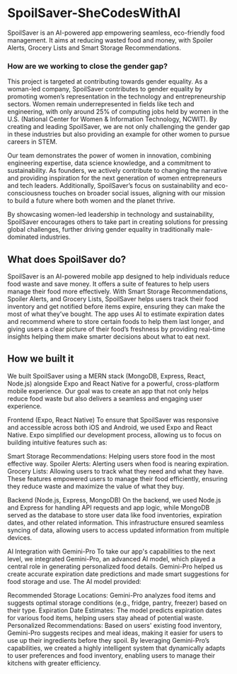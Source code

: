 # SpoilSaver-SheCodesWithAI
SpoilSaver is an AI-powered app empowering seamless, eco-friendly food management. It aims at reducing wasted food and money, with Spoiler Alerts, Grocery Lists and Smart Storage Recommendations.

### How are we working to close the gender gap?
This project is targeted at contributing towards gender equality. As a woman-led company, SpoilSaver contributes to gender equality by promoting women’s representation in the technology and entrepreneurship sectors. Women remain underrepresented in fields like tech and engineering, with only around 25% of computing jobs held by women in the U.S. (National Center for Women & Information Technology, NCWIT). By creating and leading SpoilSaver, we are not only challenging the gender gap in these industries but also providing an example for other women to pursue careers in STEM.

Our team demonstrates the power of women in innovation, combining engineering expertise, data science knowledge, and a commitment to sustainability. As founders, we actively contribute to changing the narrative and providing inspiration for the next generation of women entrepreneurs and tech leaders. Additionally, SpoilSaver’s focus on sustainability and eco-consciousness touches on broader social issues, aligning with our mission to build a future where both women and the planet thrive.

By showcasing women-led leadership in technology and sustainability, SpoilSaver encourages others to take part in creating solutions for pressing global challenges, further driving gender equality in traditionally male-dominated industries.

## What does SpoilSaver do?
SpoilSaver is an AI-powered mobile app designed to help individuals reduce food waste and save money. It offers a suite of features to help users manage their food more effectively. With Smart Storage Recommendations, Spoiler Alerts, and Grocery Lists, SpoilSaver helps users track their food inventory and get notified before items expire, ensuring they can make the most of what they’ve bought. The app uses AI to estimate expiration dates and recommend where to store certain foods to help them last longer, and giving users a clear picture of their food’s freshness by providing real-time insights helping them make smarter decisions about what to eat next.

## How we built it
We built SpoilSaver using a MERN stack (MongoDB, Express, React, Node.js) alongside Expo and React Native for a powerful, cross-platform mobile experience. Our goal was to create an app that not only helps reduce food waste but also delivers a seamless and engaging user experience.

Frontend (Expo, React Native)
To ensure that SpoilSaver was responsive and accessible across both iOS and Android, we used Expo and React Native. Expo simplified our development process, allowing us to focus on building intuitive features such as:

Smart Storage Recommendations: Helping users store food in the most effective way.
Spoiler Alerts: Alerting users when food is nearing expiration.
Grocery Lists: Allowing users to track what they need and what they have.
These features empowered users to manage their food efficiently, ensuring they reduce waste and maximize the value of what they buy.

Backend (Node.js, Express, MongoDB)
On the backend, we used Node.js and Express for handling API requests and app logic, while MongoDB served as the database to store user data like food inventories, expiration dates, and other related information. This infrastructure ensured seamless syncing of data, allowing users to access updated information from multiple devices.

AI Integration with Gemini-Pro
To take our app's capabilities to the next level, we integrated Gemini-Pro, an advanced AI model, which played a central role in generating personalized food details. Gemini-Pro helped us create accurate expiration date predictions and made smart suggestions for food storage and use. The AI model provided:

Recommended Storage Locations: Gemini-Pro analyzes food items and suggests optimal storage conditions (e.g., fridge, pantry, freezer) based on their type.
Expiration Date Estimates: The model predicts expiration dates for various food items, helping users stay ahead of potential waste.
Personalized Recommendations: Based on users' existing food inventory, Gemini-Pro suggests recipes and meal ideas, making it easier for users to use up their ingredients before they spoil.
By leveraging Gemini-Pro’s capabilities, we created a highly intelligent system that dynamically adapts to user preferences and food inventory, enabling users to manage their kitchens with greater efficiency.
